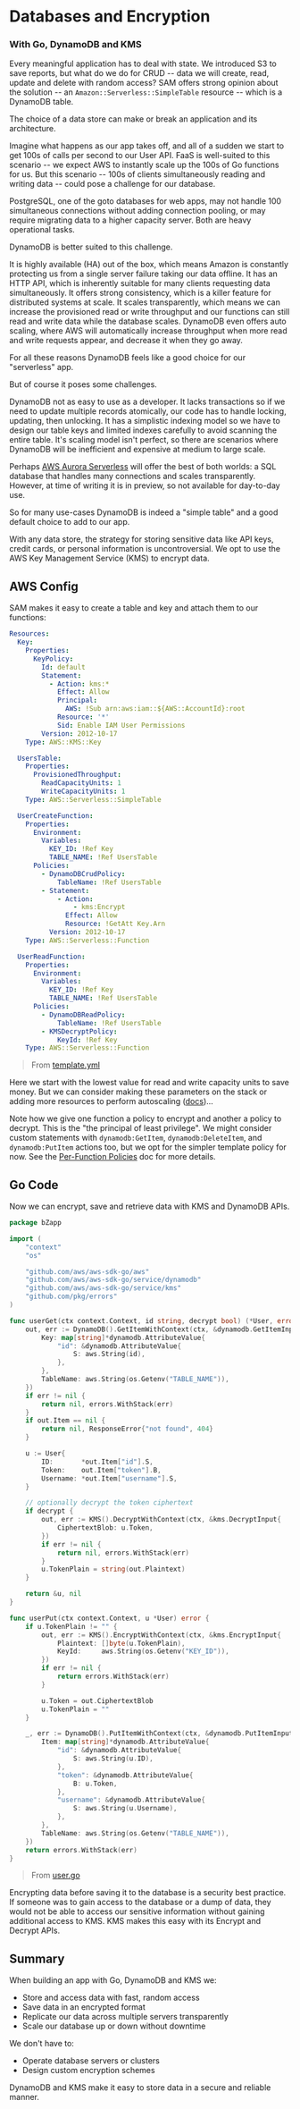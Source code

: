 # Databases and Encryption
### With Go, DynamoDB and KMS

Every meaningful application has to deal with state. We introduced S3 to save reports, but what do we do for CRUD -- data we will create, read, update and delete with random access? SAM offers strong opinion about the solution -- an `Amazon::Serverless::SimpleTable` resource -- which is a DynamoDB table.

The choice of a data store can make or break an application and its architecture.

Imagine what happens as our app takes off, and all of a sudden we start to get 100s of calls per second to our User API. FaaS is well-suited to this scenario -- we expect AWS to instantly scale up the 100s of Go functions for us. But this scenario -- 100s of clients simultaneously reading and writing data -- could pose a challenge for our database.

PostgreSQL, one of the goto databases for web apps, may not handle 100 simultaneous connections without adding connection pooling, or may require migrating data to a higher capacity server. Both are heavy operational tasks.

DynamoDB is better suited to this challenge.

It is highly available (HA) out of the box, which means Amazon is constantly protecting us from a single server failure taking our data offline. It has an HTTP API, which is inherently suitable for many clients requesting data simultaneously. It offers strong consistency, which is a killer feature for distributed systems at scale. It scales transparently, which means we can increase the provisioned read or write throughput and our functions can still read and write data while the database scales. DynamoDB even offers auto scaling, where AWS will automatically increase throughput when more read and write requests appear, and decrease it when they go away.

For all these reasons DynamoDB feels like a good choice for our "serverless" app.

But of course it poses some challenges.

DynamoDB not as easy to use as a developer. It lacks transactions so if we need to update multiple records atomically, our code has to handle locking, updating, then unlocking. It has a simplistic indexing model so we have to design our table keys and limited indexes carefully to avoid scanning the entire table. It's scaling model isn't perfect, so there are scenarios where DynamoDB will be inefficient and expensive at medium to large scale.

Perhaps [AWS Aurora Serverless](https://aws.amazon.com/blogs/aws/in-the-works-amazon-aurora-serverless/) will offer the best of both worlds: a SQL database that handles many connections and scales transparently. However, at time of writing it is in preview, so not available for day-to-day use.

So for many use-cases DynamoDB is indeed a "simple table" and a good default choice to add to our app.

With any data store, the strategy for storing sensitive data like API keys, credit cards, or personal information is uncontroversial. We opt to use the AWS Key Management Service (KMS) to encrypt data.

## AWS Config

SAM makes it easy to create a table and key and attach them to our functions:

```yaml
Resources:
  Key:
    Properties:
      KeyPolicy:
        Id: default
        Statement:
          - Action: kms:*
            Effect: Allow
            Principal:
              AWS: !Sub arn:aws:iam::${AWS::AccountId}:root
            Resource: '*'
            Sid: Enable IAM User Permissions
        Version: 2012-10-17
    Type: AWS::KMS::Key

  UsersTable:
    Properties:
      ProvisionedThroughput:
        ReadCapacityUnits: 1
        WriteCapacityUnits: 1
    Type: AWS::Serverless::SimpleTable

  UserCreateFunction:
    Properties:
      Environment:
        Variables:
          KEY_ID: !Ref Key
          TABLE_NAME: !Ref UsersTable
      Policies:
        - DynamoDBCrudPolicy:
            TableName: !Ref UsersTable
        - Statement:
            - Action:
                - kms:Encrypt
              Effect: Allow
              Resource: !GetAtt Key.Arn
          Version: 2012-10-17
    Type: AWS::Serverless::Function

  UserReadFunction:
    Properties:
      Environment:
        Variables:
          KEY_ID: !Ref Key
          TABLE_NAME: !Ref UsersTable
      Policies:
        - DynamoDBReadPolicy:
            TableName: !Ref UsersTable
        - KMSDecryptPolicy:
            KeyId: !Ref Key
    Type: AWS::Serverless::Function
```
> From [template.yml](../template.yml)

Here we start with the lowest value for read and write capacity units to save money. But we can consider making these parameters on the stack or adding more resources to perform autoscaling ([docs](https://docs.aws.amazon.com/AWSCloudFormation/latest/UserGuide/aws-resource-dynamodb-table.html#cfn-dynamodb-table-examples-application-autoscaling))...

Note how we give one function a policy to encrypt and another a policy to decrypt. This is the "the principal of least privilege". We might consider custom statements with `dynamodb:GetItem`, `dynamodb:DeleteItem`, and `dynamodb:PutItem` actions too, but we opt for the simpler template policy for now. See the [Per-Function Policies](per-function-policies.md) doc for more details.

## Go Code

Now we can encrypt, save and retrieve data with KMS and DynamoDB APIs.

```go
package bZapp

import (
	"context"
	"os"

	"github.com/aws/aws-sdk-go/aws"
	"github.com/aws/aws-sdk-go/service/dynamodb"
	"github.com/aws/aws-sdk-go/service/kms"
	"github.com/pkg/errors"
)

func userGet(ctx context.Context, id string, decrypt bool) (*User, error) {
	out, err := DynamoDB().GetItemWithContext(ctx, &dynamodb.GetItemInput{
		Key: map[string]*dynamodb.AttributeValue{
			"id": &dynamodb.AttributeValue{
				S: aws.String(id),
			},
		},
		TableName: aws.String(os.Getenv("TABLE_NAME")),
	})
	if err != nil {
		return nil, errors.WithStack(err)
	}
	if out.Item == nil {
		return nil, ResponseError{"not found", 404}
	}

	u := User{
		ID:       *out.Item["id"].S,
		Token:    out.Item["token"].B,
		Username: *out.Item["username"].S,
	}

	// optionally decrypt the token ciphertext
	if decrypt {
		out, err := KMS().DecryptWithContext(ctx, &kms.DecryptInput{
			CiphertextBlob: u.Token,
		})
		if err != nil {
			return nil, errors.WithStack(err)
		}
		u.TokenPlain = string(out.Plaintext)
	}

	return &u, nil
}

func userPut(ctx context.Context, u *User) error {
	if u.TokenPlain != "" {
		out, err := KMS().EncryptWithContext(ctx, &kms.EncryptInput{
			Plaintext: []byte(u.TokenPlain),
			KeyId:     aws.String(os.Getenv("KEY_ID")),
		})
		if err != nil {
			return errors.WithStack(err)
		}

		u.Token = out.CiphertextBlob
		u.TokenPlain = ""
	}

	_, err := DynamoDB().PutItemWithContext(ctx, &dynamodb.PutItemInput{
		Item: map[string]*dynamodb.AttributeValue{
			"id": &dynamodb.AttributeValue{
				S: aws.String(u.ID),
			},
			"token": &dynamodb.AttributeValue{
				B: u.Token,
			},
			"username": &dynamodb.AttributeValue{
				S: aws.String(u.Username),
			},
		},
		TableName: aws.String(os.Getenv("TABLE_NAME")),
	})
	return errors.WithStack(err)
}
```
> From [user.go](../user.go)

Encrypting data before saving it to the database is a security best practice. If someone was to gain access to the database or a dump of data, they would not be able to access our sensitive information without gaining additional access to KMS. KMS makes this easy with its Encrypt and Decrypt APIs.

## Summary

When building an app with Go, DynamoDB and KMS we:

- Store and access data with fast, random access
- Save data in an encrypted format
- Replicate our data across multiple servers transparently
- Scale our database up or down without downtime

We don't have to:

- Operate database servers or clusters
- Design custom encryption schemes

DynamoDB and KMS make it easy to store data in a secure and reliable manner.